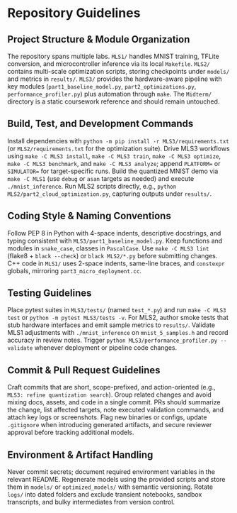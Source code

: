 # Repository Guidelines

## Project Structure & Module Organization
The repository spans multiple labs. `MLS1/` handles MNIST training, TFLite conversion, and microcontroller inference via its local `Makefile`. `MLS2/` contains multi-scale optimization scripts, storing checkpoints under `models/` and metrics in `results/`. `MLS3/` provides the hardware-aware pipeline with key modules (`part1_baseline_model.py`, `part2_optimizations.py`, `performance_profiler.py`) plus automation through `make`. The `Midterm/` directory is a static coursework reference and should remain untouched.

## Build, Test, and Development Commands
Install dependencies with `python -m pip install -r MLS3/requirements.txt` (or `MLS2/requirements.txt` for the optimization suite). Drive MLS3 workflows using `make -C MLS3 install`, `make -C MLS3 train`, `make -C MLS3 optimize`, `make -C MLS3 benchmark`, and `make -C MLS3 analyze`; append `PLATFORM=` or `SIMULATOR=` for target-specific runs. Build the quantized MNIST demo via `make -C MLS1` (use `debug` or `asan` targets as needed) and execute `./mnist_inference`. Run MLS2 scripts directly, e.g., `python MLS2/part2_cloud_optimization.py`, capturing outputs under `results/`.

## Coding Style & Naming Conventions
Follow PEP 8 in Python with 4-space indents, descriptive docstrings, and typing consistent with `MLS3/part1_baseline_model.py`. Keep functions and modules in `snake_case`, classes in `PascalCase`. Use `make -C MLS3 lint` (flake8 + `black --check`) or `black MLS2/*.py` before submitting changes. C++ code in `MLS1/` uses 2-space indents, same-line braces, and `constexpr` globals, mirroring `part3_micro_deployment.cc`.

## Testing Guidelines
Place pytest suites in `MLS3/tests/` (named `test_*.py`) and run `make -C MLS3 test` or `python -m pytest MLS3/tests -v`. For MLS2, author smoke tests that stub hardware interfaces and emit sample metrics to `results/`. Validate MLS1 adjustments with `./mnist_inference` on `mnist_5_samples.h` and record accuracy in review notes. Trigger `python MLS3/performance_profiler.py --validate` whenever deployment or pipeline code changes.

## Commit & Pull Request Guidelines
Craft commits that are short, scope-prefixed, and action-oriented (e.g., `MLS3: refine quantization search`). Group related changes and avoid mixing docs, assets, and code in a single commit. PRs should summarize the change, list affected targets, note executed validation commands, and attach key logs or screenshots. Flag new binaries or configs, update `.gitignore` when introducing generated artifacts, and secure reviewer approval before tracking additional models.

## Environment & Artifact Handling
Never commit secrets; document required environment variables in the relevant README. Regenerate models using the provided scripts and store them in `models/` or `optimized_models/` with semantic versioning. Rotate `logs/` into dated folders and exclude transient notebooks, sandbox transcripts, and bulky intermediates from version control.

